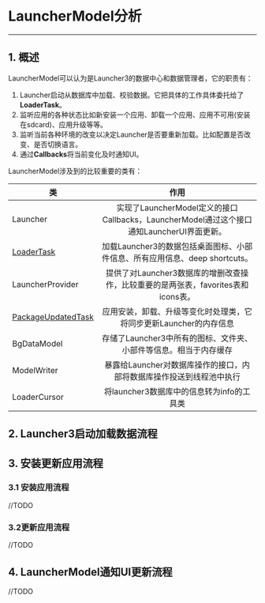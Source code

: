 # LauncherModel分析
---

## 1. 概述
LauncherModel可以认为是Launcher3的数据中心和数据管理者，它的职责有：
1. Launcher启动从数据库中加载、校验数据。它把具体的工作具体委托给了**LoaderTask**。  
2. 监听应用的各种状态比如新安装一个应用、卸载一个应用、应用不可用(安装在sdcard)、应用升级等等。  
3. 监听当前各种环境的改变以决定Launcher是否要重新加载。比如配置是否改变、是否切换语言。  
4. 通过**Callbacks**将当前变化及时通知UI。

LauncherModel涉及到的比较重要的类有：  

|类     |作用     |
| ------- | :-----: |
| Launcher | 实现了LauncherModel定义的接口Callbacks，LauncherModel通过这个接口通知LauncherUI界面更新。|
| [LoaderTask](LoaderTask.md) | 加载Launcher3的数据包括桌面图标、小部件信息、所有应用信息、deep shortcuts。|
| LauncherProvider | 提供了对Launcher3数据库的增删改查操作，比较重要的是两张表，favorites表和icons表。|  
| [PackageUpdatedTask](PackageUpdatedTask.md) | 应用安装，卸载、升级等变化时处理类，它将同步更新Launcher的内存信息 |  
| BgDataModel | 存储了Launcher3中所有的图标、文件夹、小部件等信息。相当于内存缓存 |  
| ModelWriter | 暴露给Launcher对数据库操作的接口，内部将数据库操作投送到线程池中执行 |  
| LoaderCursor| 将launcher3数据库中的信息转为info的工具类 |  

## 2. Launcher3启动加载数据流程

## 3. 安装更新应用流程
### 3.1 安装应用流程
//TODO
### 3.2更新应用流程
//TODO
## 4. LauncherModel通知UI更新流程
//TODO

